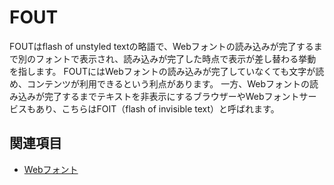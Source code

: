 # FOUT

FOUTはflash of unstyled textの略語で、Webフォントの読み込みが完了するまで別のフォントで表示され、読み込みが完了した時点で表示が差し替わる挙動を指します。
FOUTにはWebフォントの読み込みが完了していなくても文字が読め、コンテンツが利用できるという利点があります。
一方、Webフォントの読み込みが完了するまでテキストを非表示にするブラウザーやWebフォントサービスもあり、こちらはFOIT（flash of invisible text）と呼ばれます。

## 関連項目

- [Webフォント](./web-font.md)
